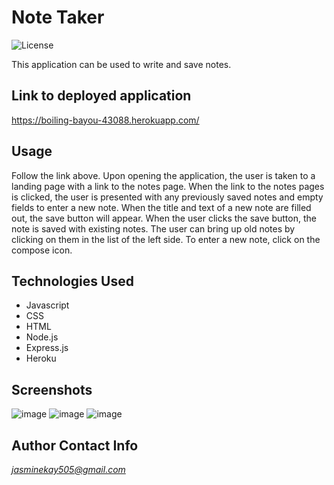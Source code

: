 # Note Taker
![License](https://img.shields.io/badge/license-MIT-blue.svg)  

This application can be used to write and save notes.  

## Link to deployed application
https://boiling-bayou-43088.herokuapp.com/  

## Usage
Follow the link above. Upon opening the application, the user is taken to a landing page with a link to the notes page. When the link to the notes pages is clicked, the user is presented with any previously saved notes and empty fields to enter a new note. When the title and text of a new note are filled out, the save button will appear. When the user clicks the save button, the note is saved with existing notes. The user can bring up old notes by clicking on them in the list of the left side. To enter a new note, click on the compose icon. 

## Technologies Used
- Javascript
- CSS
- HTML
- Node.js
- Express.js
- Heroku

## Screenshots
![image](https://user-images.githubusercontent.com/74380703/110398891-a8dcf700-8029-11eb-8c57-ac0e02ac30d2.png)
![image](https://user-images.githubusercontent.com/74380703/110398756-54397c00-8029-11eb-84c3-0fe2a53220a8.png)
![image](https://user-images.githubusercontent.com/74380703/110398851-919e0980-8029-11eb-9d59-947fb7eb6074.png)

## Author Contact Info
*jasminekay505@gmail.com*